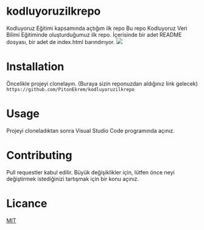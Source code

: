 # kodluyoruzilkrepo
Kodluyoruz Eğitimi kapsamında açtığım ilk repo
Bu repo Kodluyoruz Veri Bilimi Eğitiminde oluşturduğumuz ilk repo. İçerisinde bir adet README dosyası, bir adet de index.html barındırıyor.
![](../../github.png)
# Installation
Öncelikle projeyi clonelayın. (Buraya sizin reponuzdan aldığınız link gelecek)
`https://github.com/PitonEkrem/kodluyoruzilkrepo`
# Usage
Projeyi cloneladıktan sonra Visual Studio Code programında açınız.
# Contributing
Pull requestler kabul edilir. Büyük değişiklikler için, lütfen önce neyi değiştirmek istediğinizi tartışmak için bir konu açınız.
# Licance
[MIT](https://choosealicense.com/licenses/mit/)